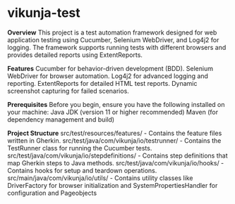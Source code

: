 # vikunja-test

**Overview**
This project is a test automation framework designed for web application testing using Cucumber, Selenium WebDriver, and Log4j2 for logging. The framework supports running tests with different browsers and provides detailed reports using ExtentReports.

**Features**
Cucumber for behavior-driven development (BDD).
Selenium WebDriver for browser automation.
Log4j2 for advanced logging and reporting.
ExtentReports for detailed HTML test reports.
Dynamic screenshot capturing for failed scenarios.

**Prerequisites**
Before you begin, ensure you have the following installed on your machine:
Java JDK (version 11 or higher recommended)
Maven (for dependency management and build)

**Project Structure**
src/test/resources/features/ - Contains the feature files written in Gherkin.
src/test/java/com/vikunja/io/testrunner/ - Contains the TestRunner class for running the Cucumber tests.
src/test/java/com/vikunja/io/stepdefinitions/ - Contains step definitions that map Gherkin steps to Java methods.
src/test/java/com/vikunja/io/hooks/ - Contains hooks for setup and teardown operations.
src/main/java/com/vikunja/io/utils/ - Contains utility classes like DriverFactory for browser initialization and SystemPropertiesHandler for configuration and Pageobjects

